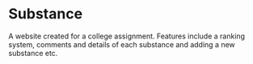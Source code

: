 # Substance

A website created for a college assignment. Features include a ranking system, comments and details of each substance and adding a new substance etc.
